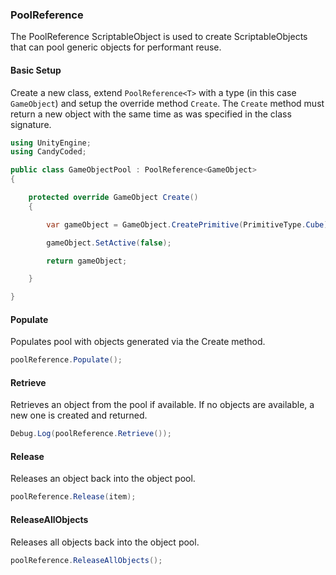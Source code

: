 ### PoolReference

The PoolReference ScriptableObject is used to create ScriptableObjects that can pool generic objects for performant reuse.

#### Basic Setup

Create a new class, extend `PoolReference<T>` with a type (in this case `GameObject`) and setup the override method `Create`. The `Create` method must return a new object with the same time as was specified in the class signature.

```csharp
using UnityEngine;
using CandyCoded;

public class GameObjectPool : PoolReference<GameObject>
{

    protected override GameObject Create()
    {

        var gameObject = GameObject.CreatePrimitive(PrimitiveType.Cube);

        gameObject.SetActive(false);

        return gameObject;

    }

}
```

#### Populate

Populates pool with objects generated via the Create method.

```csharp
poolReference.Populate();
```

#### Retrieve

Retrieves an object from the pool if available. If no objects are available, a new one is created and returned.

```csharp
Debug.Log(poolReference.Retrieve());
```

#### Release

Releases an object back into the object pool.

```csharp
poolReference.Release(item);
```

#### ReleaseAllObjects

Releases all objects back into the object pool.

```csharp
poolReference.ReleaseAllObjects();
```
